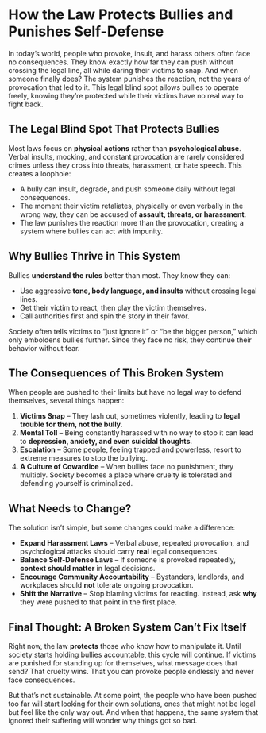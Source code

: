 # **How the Law Protects Bullies and Punishes Self-Defense**  

In today’s world, people who provoke, insult, and harass others often face no consequences. They know exactly how far they can push without crossing the legal line, all while daring their victims to snap. And when someone finally does? The system punishes the reaction, not the years of provocation that led to it. This legal blind spot allows bullies to operate freely, knowing they’re protected while their victims have no real way to fight back.  

## **The Legal Blind Spot That Protects Bullies**  

Most laws focus on **physical actions** rather than **psychological abuse**. Verbal insults, mocking, and constant provocation are rarely considered crimes unless they cross into threats, harassment, or hate speech. This creates a loophole:  

- A bully can insult, degrade, and push someone daily without legal consequences.  
- The moment their victim retaliates, physically or even verbally in the wrong way, they can be accused of **assault, threats, or harassment**.  
- The law punishes the reaction more than the provocation, creating a system where bullies can act with impunity.  

## **Why Bullies Thrive in This System**  

Bullies **understand the rules** better than most. They know they can:  
- Use aggressive **tone, body language, and insults** without crossing legal lines.  
- Get their victim to react, then play the victim themselves.  
- Call authorities first and spin the story in their favor.  

Society often tells victims to “just ignore it” or “be the bigger person,” which only emboldens bullies further. Since they face no risk, they continue their behavior without fear.  

## **The Consequences of This Broken System**  

When people are pushed to their limits but have no legal way to defend themselves, several things happen:  
1. **Victims Snap** – They lash out, sometimes violently, leading to **legal trouble for them, not the bully**.  
2. **Mental Toll** – Being constantly harassed with no way to stop it can lead to **depression, anxiety, and even suicidal thoughts**.  
3. **Escalation** – Some people, feeling trapped and powerless, resort to extreme measures to stop the bullying.  
4. **A Culture of Cowardice** – When bullies face no punishment, they multiply. Society becomes a place where cruelty is tolerated and defending yourself is criminalized.  

## **What Needs to Change?**  

The solution isn’t simple, but some changes could make a difference:  

- **Expand Harassment Laws** – Verbal abuse, repeated provocation, and psychological attacks should carry **real** legal consequences.  
- **Balance Self-Defense Laws** – If someone is provoked repeatedly, **context should matter** in legal decisions.  
- **Encourage Community Accountability** – Bystanders, landlords, and workplaces should **not** tolerate ongoing provocation.  
- **Shift the Narrative** – Stop blaming victims for reacting. Instead, ask **why** they were pushed to that point in the first place.  

## **Final Thought: A Broken System Can’t Fix Itself**  

Right now, the law **protects** those who know how to manipulate it. Until society starts holding bullies accountable, this cycle will continue. If victims are punished for standing up for themselves, what message does that send? That cruelty wins. That you can provoke people endlessly and never face consequences.  

But that’s not sustainable. At some point, the people who have been pushed too far will start looking for their own solutions, ones that might not be legal but feel like the only way out. And when that happens, the same system that ignored their suffering will wonder why things got so bad.
